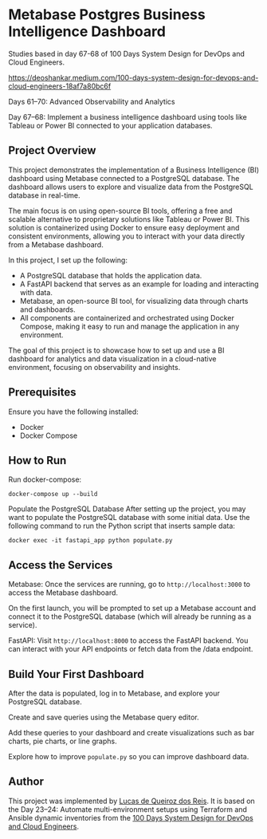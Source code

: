 # Metabase Postgres Business Intelligence Dashboard

Studies based in day 67-68 of 100 Days System Design for DevOps and Cloud Engineers.

https://deoshankar.medium.com/100-days-system-design-for-devops-and-cloud-engineers-18af7a80bc6f

Days 61–70: Advanced Observability and Analytics

Day 67–68: Implement a business intelligence dashboard using tools like Tableau or Power BI connected to your application databases.

## Project Overview

This project demonstrates the implementation of a Business Intelligence (BI) dashboard using Metabase connected to a PostgreSQL database. The dashboard allows users to explore and visualize data from the PostgreSQL database in real-time.

The main focus is on using open-source BI tools, offering a free and scalable alternative to proprietary solutions like Tableau or Power BI. This solution is containerized using Docker to ensure easy deployment and consistent environments, allowing you to interact with your data directly from a Metabase dashboard.

In this project, I set up the following:

* A PostgreSQL database that holds the application data.
* A FastAPI backend that serves as an example for loading and interacting with data.
* Metabase, an open-source BI tool, for visualizing data through charts and dashboards.
* All components are containerized and orchestrated using Docker Compose, making it easy to run and manage the application in any environment.

The goal of this project is to showcase how to set up and use a BI dashboard for analytics and data visualization in a cloud-native environment, focusing on observability and insights.

## Prerequisites
Ensure you have the following installed:

* Docker
* Docker Compose

## How to Run

Run docker-compose:
```
docker-compose up --build
```

Populate the PostgreSQL Database After setting up the project, you may want to populate the PostgreSQL database with some initial data. Use the following command to run the Python script that inserts sample data:
```
docker exec -it fastapi_app python populate.py
```

## Access the Services

Metabase: Once the services are running, go to ```http://localhost:3000``` to access the Metabase dashboard.

On the first launch, you will be prompted to set up a Metabase account and connect it to the PostgreSQL database (which will already be running as a service).

FastAPI: Visit ```http://localhost:8000``` to access the FastAPI backend. You can interact with your API endpoints or fetch data from the /data endpoint.

## Build Your First Dashboard

After the data is populated, log in to Metabase, and explore your PostgreSQL database.

Create and save queries using the Metabase query editor.

Add these queries to your dashboard and create visualizations such as bar charts, pie charts, or line graphs.

Explore how to improve ```populate.py``` so you can improve dashboard data.


## Author
This project was implemented by [Lucas de Queiroz dos Reis][2]. It is based on the Day 23–24: Automate multi-environment setups using Terraform and Ansible dynamic inventories from the [100 Days System Design for DevOps and Cloud Engineers][1].

[1]: https://deoshankar.medium.com/100-days-system-design-for-devops-and-cloud-engineers-18af7a80bc6f "Medium - Deo Shankar 100 Days"
[2]: https://www.linkedin.com/in/lucas-de-queiroz/ "LinkedIn - Lucas de Queiroz"